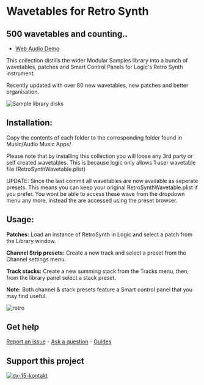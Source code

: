 # Wavetables for Retro Synth

## 500 wavetables and counting..

- [Web Audio Demo](https://www.modularsamples.com/Demos/demos/retrotables.html)

This collection distills the wider Modular Samples library into a bunch of wavetables, patches and Smart Control Panels for Logic's Retro Synth instrument. 

Recently updated with over 80 new wavetables, new patches and better organisation.

![Sample library disks](https://raw.githubusercontent.com/publicsamples/Retro-Synth-Wavetables/master/rs1.jpg)

## **Installation:**

Copy the contents of each folder to the corresponding folder found in Music/Audio Music Apps/

Please note that by installing this collection you will loose any 3rd party or self created wavetables. This is because logic only allows 1 user wavetable file (RetroSynthWavetable.plist)

UPDATE: Since the last commit all wavetables are now available as seperate presets. This means you can keep your original RetroSynthWavetable.plist if you prefer. You wont be able to access these wave from the dropdown menu any more, instead the are accessed using the preset browser.

## **Usage:**

**Patches:** Load an instance of RetroSynth in Logic and select a patch from the Library window.

**Channel Strip presets:** Create a new track and select a preset from the Channel settings menu.

**Track stacks:** Create a new summing stack from the Tracks menu, then, from the library panel select a stack preset.

**Note:** Both channel & stack presets feature a Smart control panel that you may find useful. 

![retro](https://raw.githubusercontent.com/publicsamples/Retro-Synth-Wavetables/master/rs2.jpg)
## **Get help**

[Report an issue](https://github.com/publicsamples/home/issues) - [Ask a question](https://github.com/publicsamples/home/discussions) - [Guides](https://github.com/publicsamples/home/wiki)

## **Support this project**

[
![dx-15-kontakt](https://www.modularsamples.com/img/dx-xoxxs.png)
](https://www.modularsamples.com/dx-15-for-kontakt/)

